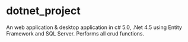 # dotnet_project
An web application &amp; desktop application in c# 5.0, .Net 4.5 using Entity Framework and SQL Server. Performs all crud functions.
